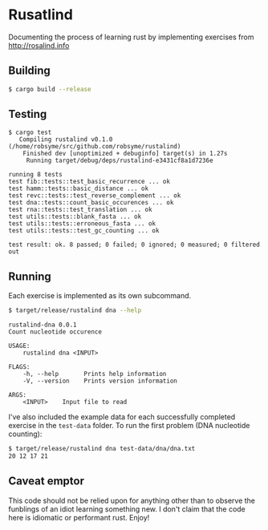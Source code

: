 # Rusatlind
Documenting the process of learning rust by implementing exercises from http://rosalind.info

## Building
```sh
$ cargo build --release
```

## Testing
```
$ cargo test
   Compiling rustalind v0.1.0 (/home/robsyme/src/github.com/robsyme/rustalind)
    Finished dev [unoptimized + debuginfo] target(s) in 1.27s
     Running target/debug/deps/rustalind-e3431cf8a1d7236e

running 8 tests
test fib::tests::test_basic_recurrence ... ok
test hamm::tests::basic_distance ... ok
test revc::tests::test_reverse_complement ... ok
test dna::tests::count_basic_occurences ... ok
test rna::tests::test_translation ... ok
test utils::tests::blank_fasta ... ok
test utils::tests::erroneous_fasta ... ok
test utils::tests::test_gc_counting ... ok

test result: ok. 8 passed; 0 failed; 0 ignored; 0 measured; 0 filtered out
```

## Running
Each exercise is implemented as its own subcommand. 

```sh
$ target/release/rustalind dna --help
```

```
rustalind-dna 0.0.1
Count nucleotide occurence

USAGE:
    rustalind dna <INPUT>

FLAGS:
    -h, --help       Prints help information
    -V, --version    Prints version information

ARGS:
    <INPUT>    Input file to read
```

I've also included the example data for each successfully completed exercise in the `test-data` folder. To run the first problem (DNA nucleotide counting):

```sh
$ target/release/rustalind dna test-data/dna/dna.txt
20 12 17 21
```

## Caveat emptor
This code should not be relied upon for anything other than to observe the funblings of an idiot learning something new. I don't claim that the code here is idiomatic or performant rust. Enjoy!
